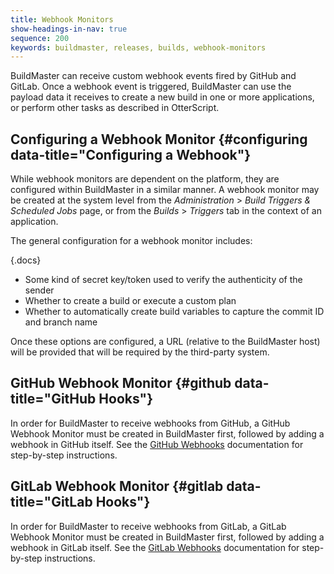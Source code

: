 ```yaml
---
title: Webhook Monitors
show-headings-in-nav: true
sequence: 200
keywords: buildmaster, releases, builds, webhook-monitors
---
```


BuildMaster can receive custom webhook events fired by GitHub and GitLab. Once a webhook event is triggered, BuildMaster can use the payload data it receives to create a new build in one or more applications, or perform other tasks as described in OtterScript.

## Configuring a Webhook Monitor {#configuring data-title="Configuring a Webhook"}

While webhook monitors are dependent on the platform, they are configured within BuildMaster in a similar manner. A webhook monitor may be created at the system level from the *Administration* > *Build Triggers & Scheduled Jobs* page, or from the *Builds* > *Triggers* tab in the context of an application.

The general configuration for a webhook monitor includes:

{.docs}
 - Some kind of secret key/token used to verify the authenticity of the sender
 - Whether to create a build or execute a custom plan
 - Whether to automatically create build variables to capture the commit ID and branch name

Once these options are configured, a URL (relative to the BuildMaster host) will be provided that will be required by the third-party system.

## GitHub Webhook Monitor {#github data-title="GitHub Hooks"}

In order for BuildMaster to receive webhooks from GitHub, a GitHub Webhook Monitor must be created in BuildMaster first, followed by adding a webhook in GitHub itself. See the [GitHub Webhooks](/docs/buildmaster/integrations/github/webhooks) documentation for step-by-step instructions.

## GitLab Webhook Monitor {#gitlab data-title="GitLab Hooks"}

In order for BuildMaster to receive webhooks from GitLab, a GitLab Webhook Monitor must be created in BuildMaster first, followed by adding a webhook in GitLab itself. See the [GitLab Webhooks](/docs/buildmaster/integrations/gitlab/webhooks) documentation for step-by-step instructions.

